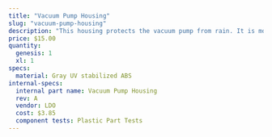 ```yaml
---
title: "Vacuum Pump Housing"
slug: "vacuum-pump-housing"
description: "This housing protects the vacuum pump from rain. It is mounted on the z-axis extrusion."
price: $15.00
quantity:
  genesis: 1
  xl: 1
specs:
  material: Gray UV stabilized ABS
internal-specs:
  internal part name: Vacuum Pump Housing
  rev: A
  vendor: LDO
  cost: $3.85
  component tests: Plastic Part Tests
---
```

